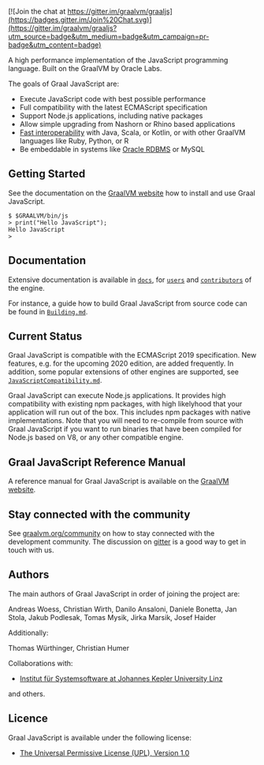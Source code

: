 [![Join the chat at https://gitter.im/graalvm/graaljs](https://badges.gitter.im/Join%20Chat.svg)](https://gitter.im/graalvm/graaljs?utm_source=badge&utm_medium=badge&utm_campaign=pr-badge&utm_content=badge)

A high performance implementation of the JavaScript programming language.
Built on the GraalVM by Oracle Labs.

The goals of Graal JavaScript are:

* Execute JavaScript code with best possible performance
* Full compatibility with the latest ECMAScript specification
* Support Node.js applications, including native packages
* Allow simple upgrading from Nashorn or Rhino based applications
* [Fast interoperability](https://www.graalvm.org/docs/reference-manual/polyglot/) with Java, Scala, or Kotlin, or with other GraalVM languages like Ruby, Python, or R
* Be embeddable in systems like [Oracle RDBMS](https://oracle.github.io/oracle-db-mle/) or MySQL


## Getting Started
See the documentation on the [GraalVM website](https://www.graalvm.org/docs/getting-started/) how to install and use Graal JavaScript.

```
$ $GRAALVM/bin/js
> print("Hello JavaScript");
Hello JavaScript
>
```

## Documentation

Extensive documentation is available in [`docs`](docs), for [`users`](docs/user) and [`contributors`](docs/contributor) of the engine.

For instance, a guide how to build Graal JavaScript from source code can be found in [`Building.md`](docs/Building.md).

## Current Status

Graal JavaScript is compatible with the ECMAScript 2019 specification.
New features, e.g. for the upcoming 2020 edition, are added frequently.
In addition, some popular extensions of other engines are supported, see [`JavaScriptCompatibility.md`](docs/user/JavaScriptCompatibility.md).

Graal JavaScript can execute Node.js applications.
It provides high compatibility with existing npm packages, with high likelyhood that your application will run out of the box.
This includes npm packages with native implementations.
Note that you will need to re-compile from source with Graal JavaScript if you want to run binaries that have been compiled for Node.js based on V8, or any other compatible engine.

## Graal JavaScript Reference Manual

A reference manual for Graal JavaScript is available on the [GraalVM website](https://www.graalvm.org/docs/reference-manual/languages/js/).

## Stay connected with the community

See [graalvm.org/community](https://www.graalvm.org/community/) on how to stay connected with the development community.
The discussion on [gitter](https://gitter.im/graalvm/graal-core) is a good way to get in touch with us.

## Authors

The main authors of Graal JavaScript in order of joining the project are:

Andreas Woess, Christian Wirth, Danilo Ansaloni, Daniele Bonetta, Jan Stola, Jakub Podlesak, Tomas Mysik, Jirka Marsik, Josef Haider

Additionally:

Thomas Würthinger, Christian Humer

Collaborations with:

* [Institut für Systemsoftware at Johannes Kepler University Linz](http://ssw.jku.at)

and others.

## Licence

Graal JavaScript is available under the following license:

* [The Universal Permissive License (UPL), Version 1.0](https://opensource.org/licenses/UPL)


